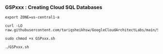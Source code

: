 ### GSPxxx : Creating Cloud SQL Databases 

```
export ZONE=us-central1-a
```

```
curl -LO raw.githubusercontent.com/tariqsheikhsw/GoogleCloudArchitectLabs/main/Solutions/GSPxxx.sh

sudo chmod +x GSPxxx.sh

./GSPxxx.sh
```


